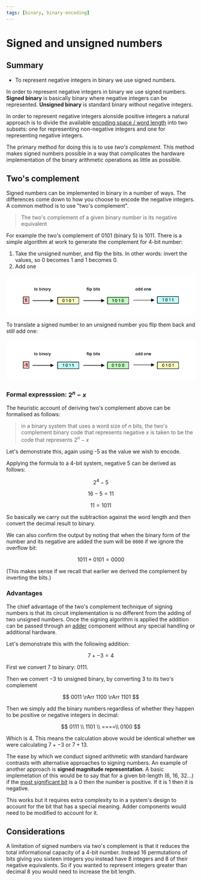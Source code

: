 ```yaml
---
tags: [binary, binary-encoding]
---
```


# Signed and unsigned numbers

## Summary

- To represent negative integers in binary we use signed numbers.

In order to represent negative integers in binary we use signed numbers.
**Signed binary** is basically binary where negative integers can be
represented. **Unsigned binary** is standard binary without negative integers.

In order to represent negative integers alonside positive integers a natural
approach is to divide the available
[encoding space / word length](Binary_encoding.md) into two subsets: one for
representing non-negative integers and one for representing negative integers.

The primary method for doing this is to use _two's complement_. This method
makes signed numbers possible in a way that complicates the hardware
implementation of the binary arithmetic operations as little as possible.

## Two's complement

Signed numbers can be implemented in binary in a number of ways. The differences
come down to how you choose to encode the negative integers. A common method is
to use "two's complement".

> The two's complement of a given binary number is its negative equivalent

For example the two's complement of $0101$ (binary 5) is $1011$. There is a
simple algorithm at work to generate the complement for 4-bit number:

1. Take the unsigned number, and flip the bits. In other words: invert the
   values, so $0$ becomes $1$ and $1$ becomes $0$.
2. Add one

![](/img/unsigned-to-signed.png)

To translate a signed number to an unsigned number you flip them back and still
add one:

![](/img/signed-to-unsigned.png)

### Formal expresssion: $2^n - x$

The heuristic account of deriving two's complement above can be formalised as
follows:

> in a binary system that uses a word size of $n$ bits, the two's complement
> binary code that represents negative $x$ is taken to be the code that
> represents $2^n - x$

Let's demonstrate this, again using -5 as the value we wish to encode.

Applying the formula to a 4-bit system, negative 5 can be derived as follows:

$$
 2^4 -5
$$

$$
 16 -5 = 11
$$

$$
11 = 1011
$$

So basically we carry out the subtraction against the word length and then
convert the decimal result to binary.

We can also confirm the output by noting that when the binary form of the number
and its negative are added the sum will be `0000` if we ignore the overflow bit:

$$
  1011 + 0101 = 0000
$$

(This makes sense if we recall that earlier we derived the complement by
inverting the bits.)

### Advantages

The chief advantage of the two's complement technique of signing numbers is that
its circuit implementation is no different from the adding of two unsigned
numbers. Once the signing algorithm is applied the addition can be passed
through an [adder](Half_adder_and_full_adder.md) component without any special
handling or additional hardware.

Let's demonstrate this with the following addition:

$$
    7 + -3 = 4
$$

First we convert $7$ to binary: $0111$.

Then we convert $-3$ to unsigned binary, by converting $3$ to its two's
complement

$$
0011 \rArr 1100 \rArr 1101
$$

Then we simply add the binary numbers regardless of whether they happen to be
positive or negative integers in decimal:

$$
0111 \\
1101 \\
====\\
0100
$$

Which is 4. This means the calculation above would be identical whether we were
calculating $7 + -3$ or $7 + 13$.

The ease by which we conduct signed arithmetic with standard hardware contrasts
with alternative approaches to signing numbers. An example of another approach
is **signed magnitude representation**. A basic implemetation of this would be
to say that for a given bit-length (6, 16, 32...) if the
[most significant bit](Half_adder_and_full_adder.md#binary-arithmetic) is a 0
then the number is positive. If it is 1 then it is negative.

This works but it requires extra complexity to in a system's design to account
for the bit that has a special meaning. Adder components would need to be
modified to account for it.

## Considerations

A limitation of signed numbers via two's complement is that it reduces the total
informational capacity of a 4-bit number. Instead 16 permutations of bits giving
you sixteen integers you instead have 8 integers and 8 of their negative
equivalents. So if you wanted to represent integers greater than decimal 8 you
would need to increase the bit length.
